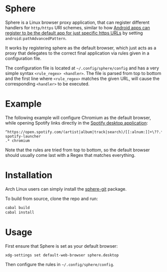 # Sphere

Sphere is a Linux browser proxy application, that can register different handlers for `http/https` URI schemes, similar to how [Android apps can register to be the default app for just specific https URLs](https://developer.android.com/guide/topics/manifest/data-element#path) by setting `android:pathAdvancedPattern`.

It works by registering sphere as the default browser, which just acts as a proxy that delegates to the correct final application via rules given in a configuration file.

The configuration file is located at `~/.config/sphere/config` and has a very simple syntax `<rule_regex> <handler>`. The file is parsed from top to bottom and the first line where `<rule_regex>` matches the given URL, will cause the corresponding `<handler>` to be executed.

# Example

The following example will configure Chromium as the default browser, while opening Spotify links directly in the [Spotify desktop application](https://github.com/kpcyrd/spotify-launcher):

```
^https://open.spotify.com/(artist|album|track|search)/[[:alnum:]]+\??.*$ spotify-launcher
.* chromium
```

Note that the rules are tried from top to bottom, so the default browser should usually come last with a Regex that matches everything.

# Installation

Arch Linux users can simply install the [sphere-git](https://aur.archlinux.org/packages/sphere-git) package.

To build from source, clone the repo and run:

```bash
cabal build
cabal install
```

# Usage

First ensure that Sphere is set as your default browser:

```
xdg-settings set default-web-browser sphere.desktop
```

Then configure the rules in `~/.config/sphere/config`.
